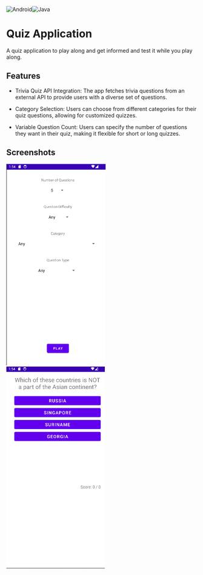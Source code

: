 ![Android](https://img.shields.io/badge/Android-3DDC84?style=for-the-badge&logo=android&logoColor=white)![Java](https://img.shields.io/badge/java-%23ED8B00.svg?style=for-the-badge&logo=openjdk&logoColor=white)

# Quiz Application

A quiz application to play along and get informed and test it while you play along.

## Features

- Trivia Quiz API Integration: The app fetches trivia questions from an external API to provide users with a diverse set of questions.

- Category Selection: Users can choose from different categories for their quiz questions, allowing for customized quizzes.

- Variable Question Count: Users can specify the number of questions they want in their quiz, making it flexible for short or long quizzes.

## Screenshots

![Screenshot1](Main.png)
![Screenshot2](Game.png)








